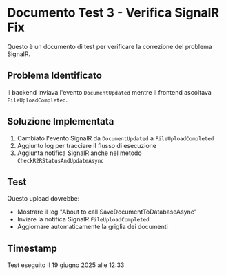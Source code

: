 # Documento Test 3 - Verifica SignalR Fix

Questo è un documento di test per verificare la correzione del problema SignalR.

## Problema Identificato

Il backend inviava l'evento `DocumentUpdated` mentre il frontend ascoltava `FileUploadCompleted`.

## Soluzione Implementata

1. Cambiato l'evento SignalR da `DocumentUpdated` a `FileUploadCompleted`
2. Aggiunto log per tracciare il flusso di esecuzione
3. Aggiunta notifica SignalR anche nel metodo `CheckR2RStatusAndUpdateAsync`

## Test

Questo upload dovrebbe:
- Mostrare il log "About to call SaveDocumentToDatabaseAsync"
- Inviare la notifica SignalR `FileUploadCompleted`
- Aggiornare automaticamente la griglia dei documenti

## Timestamp

Test eseguito il 19 giugno 2025 alle 12:33